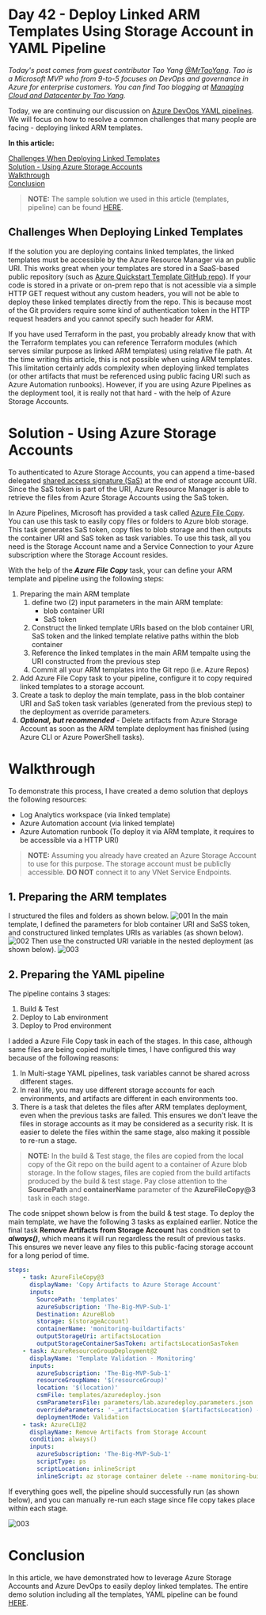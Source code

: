 # Day 42 - Deploy Linked ARM Templates Using Storage Account in YAML Pipeline

*Today's post comes from guest contributor Tao Yang [@MrTaoYang](https://twitter.com/mrtaoyang). Tao is a Microsoft MVP who from 9-to-5 focuses on DevOps and governance in Azure for enterprise customers. You can find Tao blogging at [Managing Cloud and Datacenter by Tao Yang](https://blog.tyang.org/).*

Today, we are continuing our discussion on [Azure DevOps YAML pipelines](https://docs.microsoft.com/en-us/azure/devops/pipelines/yaml-schema?view=azure-devops&tabs=schema&WT.mc_id=DOP-MVP-5000997). We will focus on how to resolve a common challenges that many people are facing - deploying linked ARM templates.

**In this article:**

[Challenges When Deploying Linked Templates](#challenges-when-deploying-linked-templates) </br>
[Solution - Using Azure Storage Accounts](#solution---using-azure-storage-accounts) </br>
[Walkthrough](#walkthrough) </br>
[Conclusion](#conclusion) </br>

> **NOTE:** The sample solution we used in this article (templates, pipeline) can be found [HERE](../resources/dayzz/). 

## Challenges When Deploying Linked Templates
If the solution you are deploying contains linked templates, the linked templates must be accessible by the Azure Resource Manager via an public URI. This works great when your templates are stored in a SaaS-based public repository (such as [Azure Quickstart Template GitHub repo](https://github.com/Azure/azure-quickstart-templates)). If your code is stored in a private or on-prem repo that is not acessible via a simple HTTP GET request without any custom headers, you will not be able to deploy these linked templates directly from the repo. This is because most of the Git providers require some kind of authentication token in the HTTP request headers and you cannot specify such header for ARM.

If you have used Terraform in the past, you probably already know that with the Terraform templates you can reference Terraform modules (which serves similar purpose as linked ARM templates) using relative file path. At the time writing this article, this is not possible when using ARM templates. This limitation certainly adds complexity when deploying linked templates (or other artifacts that must be referenced using public facing URI such as Azure Automation runbooks). However, if you are using Azure Pipelines as the deployment tool, it is really not that hard - with the help of Azure Storage Accounts.

# Solution - Using Azure Storage Accounts
To authenticated to Azure Storage Accounts, you can append a time-based delegated [shared access signature (SaS)](https://docs.microsoft.com/en-us/rest/api/storageservices/delegate-access-with-shared-access-signature?WT.mc_id=DOP-MVP-5000997) at the end of storage account URI. Since the SaS token is part of the URI, Azure Resource Manager is able to retrieve the files from Azure Storage Accounts using the SaS token.

In Azure Pipelines, Microsoft has provided a task called [Azure File Copy](https://docs.microsoft.com/en-us/azure/devops/pipelines/tasks/deploy/azure-file-copy?view=azure-devops&WT.mc_id=DOP-MVP-5000997). You can use this task to easily copy files or folders to Azure blob storage. This task generates SaS token, copy files to blob storage and then outputs the container URI and SaS token as task variables. To use this task, all you need is the Storage Account name and a Service Connection to your Azure subscription where the Storage Account resides.

With the help of the ***Azure File Copy*** task, your can define your ARM template and pipeline using the following steps:
1. Preparing the main ARM template
   1. define two (2) input parameters in the main ARM template: 
      * blob container URI
      * SaS token
   2. Construct the linked template URIs based on the blob container URI, SaS token and the linked template relative paths within the blob container
   3. Reference the linked templates in the main ARM tempalte using the URI constructed from the previous step
   4. Commit all your ARM templates into the Git repo (i.e. Azure Repos)
2. Add Azure File Copy task to your pipeline, configure it to copy required linked templates to a storage account.
3. Create a task to deploy the main template, pass in the blob container URI and SaS token task variables (generated from the previous step) to the deployment as override parameters.
4. ***Optional, but recommended*** - Delete artifacts from Azure Storage Account as soon as the ARM template deployment has finished (using Azure CLI or Azure PowerShell tasks).

# Walkthrough
To demonstrate this process, I have created a demo solution that deploys the following resources:
  
* Log Analytics workspace (via linked template)
* Azure Automation account (via linked template)
* Azure Automation runbook (To deploy it via ARM template, it requires to be accessible via a HTTP URI)

> **NOTE:** Assuming you already have created an Azure Storage Account to use for this purpose. The storage account must be publiclly accessible. **DO NOT** connect it to any VNet Service Endpoints. 

## 1. Preparing the ARM templates
I structured the files and folders as shown below.
![001](../images/day42/fig1-folder-structure.png)
In the main template, I defined the parameters for blob container URI and SaSS token, and constructured linked templates URIs as variables (as shown below).
![002](../images/day42/fig2-arm-template-1.png)
Then use the constructed URI variable in the nested deployment (as shown below).
![003](../images/day42/fig3-arm-template-2.png)

## 2. Preparing the YAML pipeline
The pipeline contains 3 stages:
1. Build & Test
2. Deploy to Lab environment
3. Deploy to Prod environment

I added a Azure File Copy task in each of the stages. In this case, although same files are being copied multiple times, I have configured this way because of the following reasons:
1. In Multi-stage YAML pipelines, task variables cannot be shared across different stages.
2. In real life, you may use different storage accounts for each environments, and artifacts are different in each environments too.
3. There is a task that deletes the files after ARM templates deployment, even when the previous tasks are failed. This ensures we don't leave the files in storage accounts as it may be considered as a security risk. It is easier to delete the files within the same stage, also making it possible to re-run a stage.

> **NOTE:** In the build & Test stage, the files are copied from the local copy of the Git repo on the build agent to a container of Azure blob storage. In the follow stages, files are copied from the build artifacts produced by the build & test stage. Pay close attention to the **SourcePath** and **containerName** parameter of the **AzureFileCopy@3** task in each stage.

The code snippet shown below is from the build & test stage. To deploy the main template, we have the following 3 tasks as explained earlier. Notice the final task **Remove Artifacts from Storage Account** has condition set to ***always()***, which means it will run regardless the result of previous tasks. This ensures we never leave any files to this public-facing storage account for a long period of time.
~~~ YAML
steps:
    - task: AzureFileCopy@3
      displayName: 'Copy Artifacts to Azure Storage Account'
      inputs:
        SourcePath: 'templates'
        azureSubscription: 'The-Big-MVP-Sub-1'
        Destination: AzureBlob
        storage: $(storageAccount)
        containerName: 'monitoring-buildartifacts'
        outputStorageUri: artifactsLocation
        outputStorageContainerSasToken: artifactsLocationSasToken
    - task: AzureResourceGroupDeployment@2
      displayName: 'Template Validation - Monitoring'
      inputs:
        azureSubscription: 'The-Big-MVP-Sub-1'
        resourceGroupName: '$(resourceGroup)'
        location: '$(location)'
        csmFile: templates/azuredeploy.json
        csmParametersFile: parameters/lab.azuredeploy.parameters.json
        overrideParameters: '-_artifactsLocation $(artifactsLocation) -_artifactsLocationSasToken $(artifactsLocationSasToken)'
        deploymentMode: Validation
    - task: AzureCLI@2
      displayName: Remove Artifacts from Storage Account
      condition: always()
      inputs:
        azureSubscription: 'The-Big-MVP-Sub-1'
        scriptType: ps
        scriptLocation: inlineScript
        inlineScript: az storage container delete --name monitoring-buildartifacts --account-name $(storageAccount)
~~~

If everything goes well, the pipeline should successfully run (as shown below), and you can manually re-run each stage since file copy takes place within each stage.

![003](../images/day42/fig4-pipeline-result.png)

# Conclusion
In this article, we have demonstrated how to leverage Azure Storage Accounts and Azure DevOps to easily deploy linked templates. The entire demo solution including all the templates, YAML pipeline can be found [HERE](../resources/dayzz/).